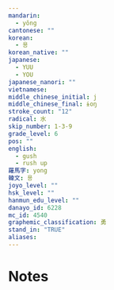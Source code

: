 ```yaml
---
mandarin:
  - yǒng
cantonese: ""
korean:
  - 용
korean_native: ""
japanese:
  - YUU
  - YOU
japanese_nanori: ""
vietnamese:
middle_chinese_initial: j
middle_chinese_final: ɨoŋ
stroke_count: "12"
radical: 水
skip_number: 1-3-9
grade_level: 6
pos: ""
english:
  - gush
  - rush up
羅馬字: yong
韓文: 용
joyo_level: ""
hsk_level: ""
hanmun_edu_level: ""
danayo_id: 6228
mc_id: 4540
graphemic_classification: 勇
stand_in: "TRUE"
aliases:
---
```


# Notes
